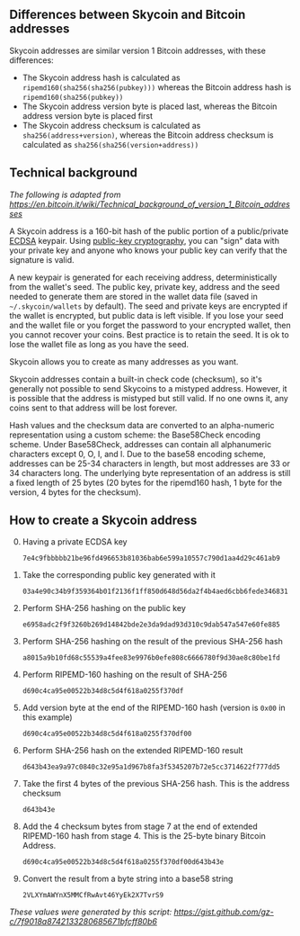 ## Differences between Skycoin and Bitcoin addresses

Skycoin addresses are similar version 1 Bitcoin addresses, with these differences:

- The Skycoin address hash is calculated as `ripemd160(sha256(sha256(pubkey)))` whereas the Bitcoin address hash is `ripemd160(sha256(pubkey))`
- The Skycoin address version byte is placed last, whereas the Bitcoin address version byte is placed first
- The Skycoin address checksum is calculated as `sha256(address+version)`, whereas the Bitcoin address checksum is calculated as `sha256(sha256(version+address))`

## Technical background

*The following is adapted from https://en.bitcoin.it/wiki/Technical_background_of_version_1_Bitcoin_addresses*

A Skycoin address is a 160-bit hash of the public portion of a public/private [ECDSA](http://en.wikipedia.org/wiki/Elliptic_Curve_DSA) keypair. Using [public-key cryptography](http://en.wikipedia.org/wiki/Public-key_cryptography), you can "sign" data with your private key and anyone who knows your public key can verify that the signature is valid.

A new keypair is generated for each receiving address, deterministically from the wallet's seed.
The public key, private key, address and the seed needed to generate them are stored in the wallet data file (saved in `~/.skycoin/wallets` by default).  The seed and private keys are encrypted if the wallet is encrypted, but public data is left visible. If you lose your seed and the wallet file or you forget the password to your encrypted wallet, then you cannot recover your coins.  Best practice is to retain the seed.  It is ok to lose the wallet file as long as you have the seed.

Skycoin allows you to create as many addresses as you want.

Skycoin addresses contain a built-in check code (checksum), so it's generally not possible to send Skycoins to a mistyped address. However, it is possible that the address is mistyped but still valid. If no one owns it, any coins sent to that address will be lost forever.

Hash values and the checksum data are converted to an alpha-numeric representation using a custom scheme: the Base58Check encoding scheme. Under Base58Check, addresses can contain all alphanumeric characters except 0, O, I, and l. Due to the base58 encoding scheme, addresses can be 25-34 characters in length, but most addresses are 33 or 34 characters long.  The underlying byte representation of an address is still a fixed length of 25 bytes (20 bytes for the ripemd160 hash, 1 byte for the version, 4 bytes for the checksum).

## How to create a Skycoin address

0. Having a private ECDSA key

    `7e4c9fbbbbb21be96fd496653b81036bab6e599a10557c790d1aa4d29c461ab9`

1. Take the corresponding public key generated with it

    `03a4e90c34b9f359364b01f2136f1ff850d648d56da2f4b4aed6cbb6fede346831`

2. Perform SHA-256 hashing on the public key
    
    `e6958adc2f9f3260b269d14842bde2e3da9dad93d310c9dab547a547e60fe885`

3. Perform SHA-256 hashing on the result of the previous SHA-256 hash
    
    `a8015a9b10fd68c55539a4fee83e9976b0efe808c6666780f9d30ae8c80be1fd`

4. Perform RIPEMD-160 hashing on the result of SHA-256

    `d690c4ca95e00522b34d8c5d4f618a0255f370df`

5. Add version byte at the end of the RIPEMD-160 hash (version is `0x00` in this example)

    `d690c4ca95e00522b34d8c5d4f618a0255f370df00`

6. Perform SHA-256 hash on the extended RIPEMD-160 result

    `d643b43ea9a97c0840c32e95a1d967b8fa3f5345207b72e5cc3714622f777dd5`

7. Take the first 4 bytes of the previous SHA-256 hash. This is the address checksum

    `d643b43e`

8. Add the 4 checksum bytes from stage 7 at the end of extended RIPEMD-160 hash from stage 4. This is the 25-byte binary Bitcoin Address.

    `d690c4ca95e00522b34d8c5d4f618a0255f370df00d643b43e`

9. Convert the result from a byte string into a base58 string

    `2VLXYmAWYnX5MMCfRwAvt46YyEk2X7TvrS9`

*These values were generated by this script: https://gist.github.com/gz-c/7f9018a8742133280685671bfcff80b6*